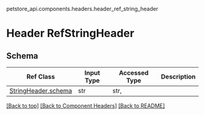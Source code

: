 petstore_api.components.headers.header_ref_string_header
# Header RefStringHeader
## Schema
Ref Class | Input Type | Accessed Type | Description
--------- | ---------- | ------------- | ------------
[StringHeader.schema](../../components/headers/header_string_header.md#schema) | str | str,  | 

[[Back to top]](#top) [[Back to Component Headers]](../../../README.md#Component-Headers) [[Back to README]](../../../README.md)
